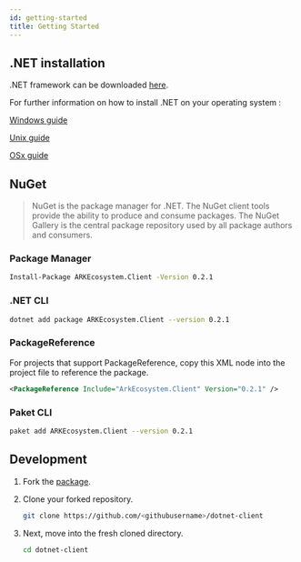 ```yaml
---
id: getting-started
title: Getting Started
---
```


## .NET installation

.NET framework can be downloaded [here](https://dotnet.microsoft.com/download).

For further information on how to install .NET on your operating system :

[Windows guide](https://dotnet.microsoft.com/learn/dotnet/hello-world-tutorial/intro?initial-os=windows)

[Unix guide](https://dotnet.microsoft.com/learn/dotnet/hello-world-tutorial/intro?initial-os=linux)

[OSx guide](https://dotnet.microsoft.com/learn/dotnet/hello-world-tutorial/intro?initial-os=macos)

## NuGet

> NuGet is the package manager for .NET. The NuGet client tools provide the ability to produce and consume packages. The NuGet Gallery is the central package repository used by all package authors and consumers.

### Package Manager

```bash
Install-Package ARKEcosystem.Client -Version 0.2.1
```

### .NET CLI

```bash
dotnet add package ARKEcosystem.Client --version 0.2.1
```

### PackageReference

For projects that support PackageReference, copy this XML node into the project file to reference the package.

```xml
<PackageReference Include="ArkEcosystem.Client" Version="0.2.1" />
```

### Paket CLI

```bash
paket add ARKEcosystem.Client --version 0.2.1
```

## Development

1. Fork the [package](https://github.com/ARKEcosystem/dotnet-client).

2. Clone your forked repository.

   ```bash
   git clone https://github.com/<githubusername>/dotnet-client
   ```

3. Next, move into the fresh cloned directory.

   ```bash
   cd dotnet-client
   ```
